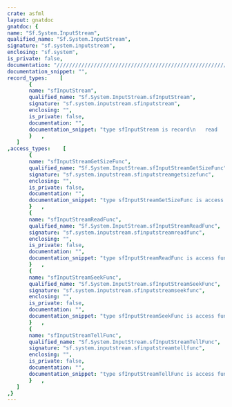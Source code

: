 ```yaml
---
crate: asfml
layout: gnatdoc
gnatdoc: {
name: "Sf.System.InputStream",
qualified_name: "Sf.System.InputStream",
signature: "sf.system.inputstream",
enclosing: "sf.system",
is_private: false,
documentation: "//////////////////////////////////////////////////////////\n//////////////////////////////////////////////////////////\n//////////////////////////////////////////////////////////",
documentation_snippet: "",
record_types:    [
       {
       name: "sfInputStream",
       qualified_name: "Sf.System.InputStream.sfInputStream",
       signature: "sf.system.inputstream.sfinputstream",
       enclosing: "",
       is_private: false,
       documentation: "",
       documentation_snippet: "type sfInputStream is record\n   read     : sfInputStreamReadFunc;\n   seek     : sfInputStreamSeekFunc;\n   tell     : sfInputStreamTellFunc;\n   getSize  : sfInputStreamGetSizeFunc;\n   userData : Standard.System.Address;\nend record;",
       }   ,
   ]
,access_types:    [
       {
       name: "sfInputStreamGetSizeFunc",
       qualified_name: "Sf.System.InputStream.sfInputStreamGetSizeFunc",
       signature: "sf.system.inputstream.sfinputstreamgetsizefunc",
       enclosing: "",
       is_private: false,
       documentation: "",
       documentation_snippet: "type sfInputStreamGetSizeFunc is access function (userData : Standard.System.Address) return sfInt64;",
       }   ,
       {
       name: "sfInputStreamReadFunc",
       qualified_name: "Sf.System.InputStream.sfInputStreamReadFunc",
       signature: "sf.system.inputstream.sfinputstreamreadfunc",
       enclosing: "",
       is_private: false,
       documentation: "",
       documentation_snippet: "type sfInputStreamReadFunc is access function\n  (data     : Standard.System.Address;\n   size     : sfInt64;\n   userData : Standard.System.Address) return sfInt64;",
       }   ,
       {
       name: "sfInputStreamSeekFunc",
       qualified_name: "Sf.System.InputStream.sfInputStreamSeekFunc",
       signature: "sf.system.inputstream.sfinputstreamseekfunc",
       enclosing: "",
       is_private: false,
       documentation: "",
       documentation_snippet: "type sfInputStreamSeekFunc is access function (position : sfInt64;\n                                               userData : Standard.System.Address) return sfInt64;",
       }   ,
       {
       name: "sfInputStreamTellFunc",
       qualified_name: "Sf.System.InputStream.sfInputStreamTellFunc",
       signature: "sf.system.inputstream.sfinputstreamtellfunc",
       enclosing: "",
       is_private: false,
       documentation: "",
       documentation_snippet: "type sfInputStreamTellFunc is access function (userData : Standard.System.Address) return sfInt64;",
       }   ,
   ]
,}
---
```


